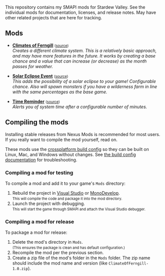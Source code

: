 This repository contains my SMAPI mods for Stardew Valley. See the individual mods for
documentation, licenses, and release notes. May have other related projects that are here for tracking.

## Mods
* **[Climates of Ferngill](http://www.nexusmods.com/stardewvalley/mods/604)** <small>([source](ClimateOfFerngill))</small>  
  _Creates a different climate system. This is a relatively basic approach, and may have more features in the future. It works by creating a base chance and a value that can increase (or decrease) as the month passes for weather._

* **[Solar Eclipse Event](http://www.nexusmods.com/stardewvalley/mods/897)** <small>([source](SolarEclipseEvent))</small>  
  _This adds the possibility of a solar eclipse to your game! Configurable  chance. Also will spawn monsters if you have a wilderness farm in line with the same percentages as the base game._

* **[Time Reminder](http://www.nexusmods.com/stardewvalley/mods/1000)** <small>([source](TimeReminder))</small>  
  _Alerts you of system time after a configurable number of minutes._

## Compiling the mods
Installing stable releases from Nexus Mods is recommended for most users. If you really want to
compile the mod yourself, read on.

These mods use the [crossplatform build config](https://github.com/Pathoschild/Stardew.ModBuildConfig#readme)
so they can be built on Linux, Mac, and Windows without changes. See [the build config documentation](https://github.com/Pathoschild/Stardew.ModBuildConfig#readme)
for troubleshooting.

### Compiling a mod for testing
To compile a mod and add it to your game's `Mods` directory:

1. Rebuild the project in [Visual Studio](https://www.visualstudio.com/vs/community/) or [MonoDevelop](http://www.monodevelop.com/).  
   <small>This will compile the code and package it into the mod directory.</small>
2. Launch the project with debugging.  
   <small>This will start the game through SMAPI and attach the Visual Studio debugger.</small>

### Compiling a mod for release
To package a mod for release:

1. Delete the mod's directory in `Mods`.  
   <small>(This ensures the package is clean and has default configuration.)</small>
2. Recompile the mod per the previous section.
3. Create a zip file of the mod's folder in the `Mods` folder. The zip name should include the
   mod name and version (like `ClimateOfFerngill-1.0.zip`).
